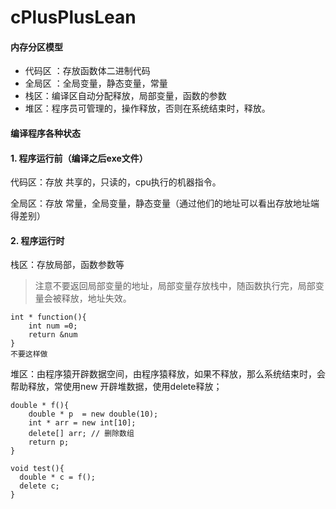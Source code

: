 # cPlusPlusLean


#### 内存分区模型
- 代码区 ：存放函数体二进制代码
- 全局区 ：全局变量，静态变量，常量
- 栈区：编译区自动分配释放，局部变量，函数的参数
- 堆区：程序员可管理的，操作释放，否则在系统结束时，释放。

#### 编译程序各种状态
#### 1. 程序运行前（编译之后exe文件）
代码区：存放 共享的，只读的，cpu执行的机器指令。

全局区：存放 常量，全局变量，静态变量（通过他们的地址可以看出存放地址端得差别）

#### 2. 程序运行时

栈区：存放局部，函数参数等
> 注意不要返回局部变量的地址，局部变量存放栈中，随函数执行完，局部变量会被释放，地址失效。
```
int * function(){
    int num =0;
    return &num
}
不要这样做
```

堆区：由程序猿开辟数据空间，由程序猿释放，如果不释放，那么系统结束时，会帮助释放，常使用new 开辟堆数据，使用delete释放；
```
double * f(){
    double * p  = new double(10);
    int * arr = new int[10];
    delete[] arr; // 删除数组
    return p;
}

void test(){
  double * c = f();
  delete c;
}
``` 
